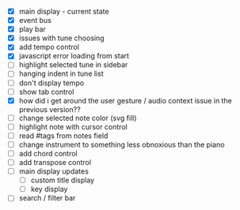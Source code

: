 - [x] main display - current state
- [x] event bus
- [x] play bar
- [x] issues with tune choosing
- [x] add tempo control
- [x] javascript error loading from start
- [ ] highlight selected tune in sidebar
- [ ] hanging indent in tune list
- [ ] don't display tempo
- [ ] show tab control
- [x] how did i get around the user gesture / audio context issue in the previous version??
- [ ] change selected note color (svg fill)
- [ ] highlight note with cursor control
- [ ] read #tags from notes field 
- [ ] change instrument to something less obnoxious than the piano
- [ ] add chord control
- [ ] add transpose control
- [ ] main display updates
  - [ ] custom title display
  - [ ] key display

- [ ] search / filter bar 
